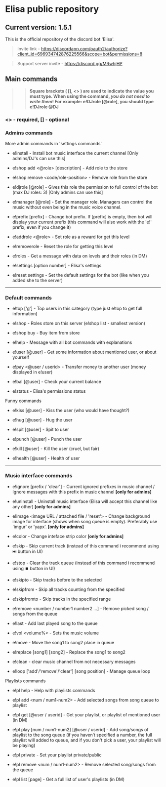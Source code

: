 # Elisa public repository
## Current version: 1.5.1
This is the official repository of the discord bot 'Elisa'.

> Invite link - https://discordapp.com/oauth2/authorize?client_id=696934742876225566&scope=bot&permissions=8

> Support server invite - https://discord.gg/MRwhjHP

  ## Main commands
>> __Square brackets ( [], <> ) are used to indicate the value you must type. When using the command, *you do not need to write them*! For example: e!DJrole [@role], you should type e!DJrole @DJ__


### <> - required, [] - optional


### Admins commands
More admin commands in 'settings commands'

- e!install - Install bot music interface the current channel [Only admins/DJ's can use this]

- e!shop add <@role> <cost> [description] - Add role to the store

- e!shop remove <code/role-position> - Remove role from the store

- e!djrole [@role] - Gives this role the permission to full control of the bot (max DJ roles: 3) [Only admins can use this]

- e!manager [@role] - Set the manager role. Managers can control the music without even being in the music voice channel.

- e!prefix [prefix] - Change bot prefix. If [prefix] is empty, then bot will display your current prefix (this command will also work with the 'e!' prefix, even if you change it)

- e!addrole <level> <@role> - Set role as a reward for get this level

- e!removerole <level> - Reset the role for getting this level

- e!roles - Get a message with data on levels and their roles (in DM)

- e!settings [option number] - Elisa's settings

- e!reset settings - Set the default settings for the bot (like when you added she to the server)
***
### Default commands

- e!top ['g'] - Top users in this category (type just e!top to get full information)

- e!shop - Roles store on this server (e!shop list - smallest version)

- e!shop buy <item code> - Buy item from store

- e!help - Message with all bot commands with explanations

- e!user [@user] - Get some information about mentioned user, or about yourself

- e!pay <amount> <@user / userid> - Transfer money to another user (money displayed in e!user)

- e!bal [@user] - Check your current balance

- e!status - Elisa's permissions status

Funny commands

- e!kiss [@user] - Kiss the user (who would have thought?)

- e!hug [@user] - Hug the user

- e!spit [@user] - Spit to user

- e!punch [@user] - Punch the user

- e!kill [@user] - Kill the user (cruel, but fair)

- e!health [@user] - Health of user
***
### Music interface commands

- e!ignore [prefix / 'clear'] - Current ignored prefixes in music channel / Ignore messages with this prefix in music channel **[only for admins]**

- e!uninstall - Uninstall music interface (Elisa will accept this channel like any other) **[only for admins]**

- e!image <image URL / attached file / 'reset'> - Change background image for interface (shows when song queue is empty). Preferably use 'imgur' or 'yapx'. **[only for admins]**

- e!color <color name> - Change inteface strip color **[only for admins]**

- e!skip - Skip current track (instead of this command i recommend using ⏭️ button in UI)

- e!stop - Clear the track queue (instead of this command i recommend using ⏹️ button in UI)

- e!skipto <number> - Skip tracks before to the selected
  
- e!skipfrom <number> - Skip all tracks counting from the specified
  
- e!skipfromto <number> - Skip tracks in the specified range

- e!remove <number / number1 number2 ...] - Remove picked song / songs from the queue

- e!last - Add last played song to the queue

- e!vol <volume%> - Sets the music volume

- e!move <song1> <song2> - Move the song1 to song2 place in queue

- e!replace [song1] [song2] - Replace the song1 to song2

- e!clean - clear music channel from not necessary messages

- e!loop ['add'/'remove'/'clear'] [song position] - Manage queue loop

Playlists commands

- e!pl help - Help with playlists commands

- e!pl add <num / num1-num2> - Add selected songs from song queue to playlist

- e!pl get [@user / userid] - Get your playlist, or playlist of mentioned user (in DM)

- e!pl play [num / num1-num2] [@user / userid] - Add song/songs of playlist to the song queue (if you haven’t specified a number, the full playlist will added to queue, and if you don't pick a user, your playlist will be playing)

- e!pl private - Set your playlist private/public

- e!pl remove <num / num1-num2> - Remove selected song/songs from the queue

- e!pl list [page] - Get a full list of user's playlists (in DM)

